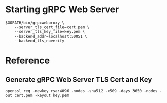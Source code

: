 # Starting gRPC Web Server

```
$GOPATH/bin/grpcwebproxy \
    --server_tls_cert_file=cert.pem \
    --server_tls_key_file=key.pem \
    --backend_addr=localhost:50051 \
    --backend_tls_noverify
```

# Reference

## Generate gRPC Web Server TLS Cert and Key

```
openssl req -newkey rsa:4096 -nodes -sha512 -x509 -days 3650 -nodes -out cert.pem -keyout key.pem
```